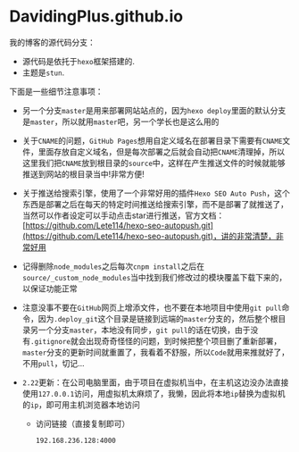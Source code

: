 # DavidingPlus.github.io

我的博客的源代码分支：

- 源代码是依托于`hexo`框架搭建的.
- 主题是`stun`.

下面是一些细节注意事项：

- 另一个分支`master`是用来部署网站站点的，因为`hexo deploy`里面的默认分支是`master`，所以就用`master`吧，另一个学长也是这么用的

- 关于`CNAME`的问题，`GitHub Pages`想用自定义域名在部署目录下需要有`CNAME`文件，里面存放自定义域名，但是每次部署之后就会自动把`CNAME`清理掉，所以这里我们把`CNAME`放到根目录的`source`中，这样在产生推送文件的时候就能够推送到网站的根目录当中!非常方便!

- 关于推送给搜索引擎，使用了一个非常好用的插件`Hexo SEO Auto Push`，这个东西是部署之后在每天的特定时间推送给搜索引擎，而不是部署了就推送了，当然可以作者设定可以手动点击star进行推送，官方文档：[https://github.com/Lete114/hexo-seo-autopush.git](https://github.com/Lete114/hexo-seo-autopush.git)，讲的非常清楚，非常好用

- 记得删除`node_modules`之后每次`cnpm install`之后在`source/_custom_node_modules`当中找到我们修改过的模块覆盖下载下来的，以保证功能正常

- 注意没事不要在`GitHub`网页上增添文件，也不要在本地项目中使用`git pull`命令，因为`.deploy_git`这个目录是链接到远端的`master`分支的，然后整个根目录另一个分支`master`，本地没有同步，`git pull`的话在切换，由于没有`.gitignore`就会出现奇奇怪怪的问题，到时候把整个项目删了重新部署，`master`分支的更新时间就重置了，我看着不舒服，所以`Code`就用来推就好了，不用`pull`，切记...

- `2.22`更新：在公司电脑里面，由于项目在虚拟机当中，在主机这边没办法直接使用`127.0.0.1`访问，用虚拟机太麻烦了，我懒，因此将本地`ip`替换为虚拟机的`ip`，即可用主机浏览器本地访问

  - 访问链接（直接复制即可）

    ~~~markdown
    192.168.236.128:4000
    ~~~

